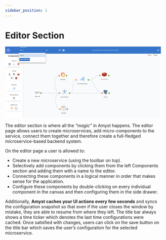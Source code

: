 ```yaml
---
sidebar_position: 1
---
```


# Editor Section

![Screen Image](/img/editor/screen.png)

The editor section is where all the *“magic”* in Amyst happens. The editor page allows users to create microservices, add micro-components to the service, connect them together and therefore create a full-fledged microservice-based backend system.

On the editor page a user is allowed to:
- Create a new microservice (using the toolbar on top).
- Selectively add components by clicking them from the left Components section and adding them with a name to the editor.
- Connecting these components in a logical manner in order that makes sense for the application.
- Configure these components by double-clicking on every individual component in the canvas and then configuring them in the side drawer.

Additionally, **Amyst caches your UI actions every few seconds** and syncs the configuration snapshot so that even if the user closes the window by mistake, they are able to resume from where they left. The title bar always shows a time ticker which denotes the last time configurations were cached.
Once satisfied with changes, users can click on the save button on the title bar which saves the user’s configuration for the selected microservice.
